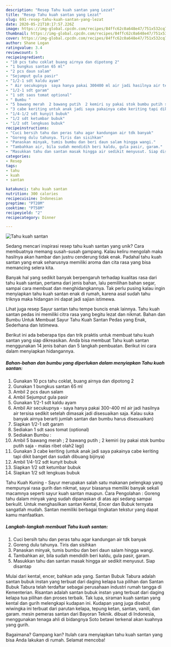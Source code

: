 ```yaml
---
description: "Resep Tahu kuah santan yang Lezat"
title: "Resep Tahu kuah santan yang Lezat"
slug: 691-resep-tahu-kuah-santan-yang-lezat
date: 2020-05-21T10:17:57.226Z
image: https://img-global.cpcdn.com/recipes/84ffc62c0a648e47/751x532cq70/tahu-kuah-santan-foto-resep-utama.jpg
thumbnail: https://img-global.cpcdn.com/recipes/84ffc62c0a648e47/751x532cq70/tahu-kuah-santan-foto-resep-utama.jpg
cover: https://img-global.cpcdn.com/recipes/84ffc62c0a648e47/751x532cq70/tahu-kuah-santan-foto-resep-utama.jpg
author: Shane Logan
ratingvalue: 3.4
reviewcount: 5
recipeingredient:
- "10 pcs tahu coklat buang airnya dan dipotong 2"
- "1 bungkus santan 65 ml"
- "2 pcs daun salam"
- "Sejumput gula pasir"
- "1/2-1 sdt kaldu ayam"
- " Air secukupnya  saya hanya pakai 300400 ml air jadi hasilnya air tersisa sedikit setelah dimasak jadi disesuaikan saja Kalau suka banyak airnya berarti jumlah santan dan bumbu harus disesuaikan"
- "1/2-1 sdt garam"
- "1 sdt saos tomat optional"
- " Bumbu "
- "5 bawang merah  2 bawang putih  2 kemiri sy pakai stok bumbu putih saja  malas ribet olah2 lagi"
- "3 cabe keriting untuk anak jadi saya pakainya cabe keriting tapi dikit banget dan sudah dibuang bijinya"
- "1/4-1/2 sdt kunyit bubuk"
- "1/2 sdt ketumbar bubuk"
- "1/2 sdt lengkuas bubuk"
recipeinstructions:
- "Cuci bersih tahu dan peras tahu agar kandungan air tdk banyak"
- "Goreng dulu tahunya. Tiris dan sisihkan"
- "Panaskan minyak, tumis bumbu dan beri daun salam hingga wangi."
- "Tambahkan air, bila sudah mendidih beri kaldu, gula pasir, garam."
- "Masukkan tahu dan santan masak hingga air sedikit menyusut. Siap disantap"
categories:
- Resep
tags:
- tahu
- kuah
- santan

katakunci: tahu kuah santan 
nutrition: 300 calories
recipecuisine: Indonesian
preptime: "PT20M"
cooktime: "PT58M"
recipeyield: "2"
recipecategory: Dinner

---
```



![Tahu kuah santan](https://img-global.cpcdn.com/recipes/84ffc62c0a648e47/751x532cq70/tahu-kuah-santan-foto-resep-utama.jpg)

Sedang mencari inspirasi resep tahu kuah santan yang unik? Cara membuatnya memang susah-susah gampang. Kalau keliru mengolah maka hasilnya akan hambar dan justru cenderung tidak enak. Padahal tahu kuah santan yang enak seharusnya memiliki aroma dan cita rasa yang bisa memancing selera kita.

Banyak hal yang sedikit banyak berpengaruh terhadap kualitas rasa dari tahu kuah santan, pertama dari jenis bahan, lalu pemilihan bahan segar, sampai cara membuat dan menghidangkannya. Tak perlu pusing kalau ingin menyiapkan tahu kuah santan enak di rumah, karena asal sudah tahu triknya maka hidangan ini dapat jadi sajian istimewa.

Lihat juga resep Sayur santan tahu tempe buncis enak lainnya. Tahu kuah santan pedas ini memiliki citra rasa yang begitu lezat dan nikmat. Bahan dan Bumbu Untuk Membuat Sayur Tahu Kuah Santan Pedas yang Enak, Sederhana dan Istimewa.


Berikut ini ada beberapa tips dan trik praktis untuk membuat tahu kuah santan yang siap dikreasikan. Anda bisa membuat Tahu kuah santan menggunakan 14 jenis bahan dan 5 langkah pembuatan. Berikut ini cara dalam menyiapkan hidangannya.

<!--inarticleads1-->

##### Bahan-bahan dan bumbu yang diperlukan dalam menyiapkan Tahu kuah santan:

1. Gunakan 10 pcs tahu coklat, buang airnya dan dipotong 2
1. Gunakan 1 bungkus santan 65 ml
1. Ambil 2 pcs daun salam
1. Ambil Sejumput gula pasir
1. Gunakan 1/2-1 sdt kaldu ayam
1. Ambil  Air secukupnya - saya hanya pakai 300-400 ml air jadi hasilnya air tersisa sedikit setelah dimasak jadi disesuaikan saja. Kalau suka banyak airnya berarti jumlah santan dan bumbu harus disesuaikan)
1. Siapkan 1/2-1 sdt garam
1. Sediakan 1 sdt saos tomat (optional)
1. Sediakan  Bumbu :
1. Ambil 5 bawang merah ; 2 bawang putih ; 2 kemiri (sy pakai stok bumbu putih saja - malas ribet olah2 lagi)
1. Gunakan 3 cabe keriting (untuk anak jadi saya pakainya cabe keriting tapi dikit banget dan sudah dibuang bijinya)
1. Ambil 1/4-1/2 sdt kunyit bubuk
1. Siapkan 1/2 sdt ketumbar bubuk
1. Siapkan 1/2 sdt lengkuas bubuk


Tahu Kuah Kuning - Sayur merupakan salah satu makanan pelengkap yang mempunyai rasa gurih dan nikmat, sayur biasanya memiliki banyak sekali macamnya seperti sayur kuah santan maupun. Cara Pengolahan : Goreng tahu dalam minyak yang sudah dipanaskan di atas api sedang sampai berkulit. Untuk menghasilkan santan Kental, Encer dan Bubuk ternyata sangatlah mudah. Santan memiliki berbagai tingkatan tekstur yang dapat kamu manfaatkan. 

<!--inarticleads2-->

##### Langkah-langkah membuat Tahu kuah santan:

1. Cuci bersih tahu dan peras tahu agar kandungan air tdk banyak
1. Goreng dulu tahunya. Tiris dan sisihkan
1. Panaskan minyak, tumis bumbu dan beri daun salam hingga wangi.
1. Tambahkan air, bila sudah mendidih beri kaldu, gula pasir, garam.
1. Masukkan tahu dan santan masak hingga air sedikit menyusut. Siap disantap


Mulai dari kental, encer, bahkan ada yang. Santan Bubuk Tabura adalah santan bubuk instan yang terbuat dari daging kelapa tua pilihan dan Santan Bubuk Tabura telah terdaftar sebagai perusahaan industri rumah tangga di Kementerian. Risantan adalah santan bubuk instan yang terbuat dari daging kelapa tua pilihan dan proses terbaik. Tak lupa, siraman kuah santan yang kental dan gurih melengkapi kudapan ini. Kudapan yang juga disebut wiwingka ini terbuat dari parutan kelapa, tepung ketan, santan, vanili, dan garam. mesin pemeras santan dari Bayoran Teknik. dibuat di Indonesia, menggunakan tenaga ahli di bidangnya Soto betawi terkenal akan kuahnya yang gurih. 

Bagaimana? Gampang kan? Itulah cara menyiapkan tahu kuah santan yang bisa Anda lakukan di rumah. Selamat mencoba!
